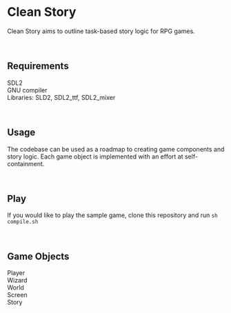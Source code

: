 # Clean Story
Clean Story aims to outline task-based story logic for RPG games.

&nbsp;
## Requirements
SDL2 <br/>
GNU compiler <br/>
Libraries: SLD2, SDL2_ttf, SDL2_mixer

&nbsp;
## Usage
The codebase can be used as a roadmap to creating game components and story logic. Each game object is implemented with an effort at self-containment.

&nbsp;
## Play
If you would like to play the sample game, clone this repository and run `sh compile.sh`

&nbsp;
## Game Objects
Player <br/>
Wizard <br/>
World <br/>
Screen <br/>
Story

